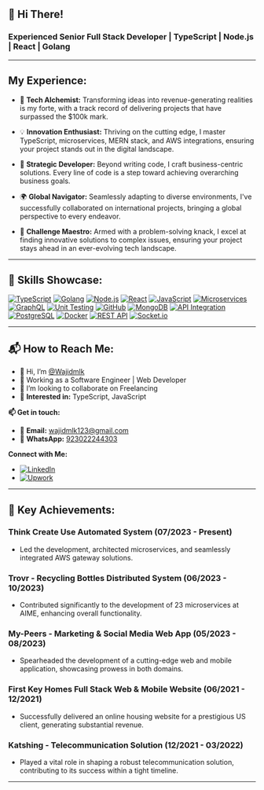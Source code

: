 ## 👋 Hi There!

### Experienced Senior Full Stack Developer | TypeScript | Node.js | React | Golang

---

## My Experience:

- 🚀 **Tech Alchemist:** Transforming ideas into revenue-generating realities is my forte, with a track record of delivering projects that have surpassed the $100k mark.

- 💡 **Innovation Enthusiast:** Thriving on the cutting edge, I master TypeScript, microservices, MERN stack, and AWS integrations, ensuring your project stands out in the digital landscape.

- 💼 **Strategic Developer:** Beyond writing code, I craft business-centric solutions. Every line of code is a step toward achieving overarching business goals.

- 🌍 **Global Navigator:** Seamlessly adapting to diverse environments, I've successfully collaborated on international projects, bringing a global perspective to every endeavor.

- 🔧 **Challenge Maestro:** Armed with a problem-solving knack, I excel at finding innovative solutions to complex issues, ensuring your project stays ahead in an ever-evolving tech landscape.

---

## 🚀 Skills Showcase:

[![TypeScript](https://img.shields.io/badge/TypeScript-%231572B6.svg?style=for-the-badge&logo=typescript&logoColor=white)](#)
[![Golang](https://img.shields.io/badge/Go-%2300ADD8.svg?style=for-the-badge&logo=go&logoColor=white)](#)
[![Node.js](https://img.shields.io/badge/Node.js-%23339933.svg?style=for-the-badge&logo=node.js&logoColor=white)](#)
[![React](https://img.shields.io/badge/React-%2361DAFB.svg?style=for-the-badge&logo=react&logoColor=white)](#)
[![JavaScript](https://img.shields.io/badge/JavaScript-%23F7DF1E.svg?style=for-the-badge&logo=javascript&logoColor=black)](#)
[![Microservices](https://img.shields.io/badge/Microservices-%230088CC.svg?style=for-the-badge)](#)
[![GraphQL](https://img.shields.io/badge/GraphQL-%23E10098.svg?style=for-the-badge&logo=graphql&logoColor=white)](#)
[![Unit Testing](https://img.shields.io/badge/Unit%20Testing-%23404D59.svg?style=for-the-badge)](#)
[![GitHub](https://img.shields.io/badge/GitHub-%23181717.svg?style=for-the-badge&logo=github&logoColor=white)](#)
[![MongoDB](https://img.shields.io/badge/MongoDB-%2347A248.svg?style=for-the-badge&logo=mongodb&logoColor=white)](#)
[![API Integration](https://img.shields.io/badge/API%20Integration-%2300C7B7.svg?style=for-the-badge)](#)
[![PostgreSQL](https://img.shields.io/badge/PostgreSQL-%23336791.svg?style=for-the-badge&logo=postgresql&logoColor=white)](#)
[![Docker](https://img.shields.io/badge/Docker-%232496ED.svg?style=for-the-badge&logo=docker&logoColor=white)](#)
[![REST API](https://img.shields.io/badge/REST%20API-%23003D8F.svg?style=for-the-badge)](#)
[![Socket.io](https://img.shields.io/badge/Socket.io-%230B264A.svg?style=for-the-badge&logo=socket.io&logoColor=white)](#)

---

## 📬 How to Reach Me:

- 👋 Hi, I’m [@Wajidmlk](https://github.com/Wajidmlk)
- 🔭 Working as a Software Engineer | Web Developer
- 💞️ I’m looking to collaborate on Freelancing
- 💬 **Interested in:** TypeScript, JavaScript

**📫 Get in touch:**
- 📧 **Email:** [wajidmlk123@gmail.com](mailto:wajidmlk123@gmail.com)
- 📱 **WhatsApp:** [923022244303](https://wa.me/923022244303)

**Connect with Me:**
- [![LinkedIn](https://img.shields.io/badge/LinkedIn-%230077B5.svg?style=for-the-badge&logo=linkedin&logoColor=white)](https://linkedin.com/in/wajidmlk123)
- [![Upwork](https://img.shields.io/badge/Upwork-%23077B5.svg?style=for-the-badge&logo=upwork&logoColor=white)](https://www.upwork.com/freelancers/meetdeveloperwajid)

---

## 🚀 Key Achievements:

### **Think Create Use Automated System (07/2023 - Present)**
- Led the development, architected microservices, and seamlessly integrated AWS gateway solutions.

### **Trovr - Recycling Bottles Distributed System (06/2023 - 10/2023)**
- Contributed significantly to the development of 23 microservices at AIME, enhancing overall functionality.

### **My-Peers - Marketing & Social Media Web App (05/2023 - 08/2023)**
- Spearheaded the development of a cutting-edge web and mobile application, showcasing prowess in both domains.

### **First Key Homes Full Stack Web & Mobile Website (06/2021 - 12/2021)**
- Successfully delivered an online housing website for a prestigious US client, generating substantial revenue.

### **Katshing - Telecommunication Solution (12/2021 - 03/2022)**
- Played a vital role in shaping a robust telecommunication solution, contributing to its success within a tight timeline.

---
